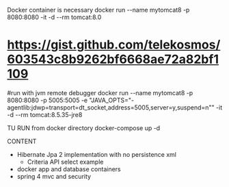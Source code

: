 Docker container is necessary
docker run --name mytomcat8 -p 8080:8080 -it -d --rm tomcat:8.0

# https://gist.github.com/telekosmos/603543c8b9262bf6668ae72a82bf1109
#run with jvm remote debugger
docker run --name mytomcat8 -p 8080:8080 -p 5005:5005 -e "JAVA_OPTS=\"-agentlib:jdwp=transport=dt_socket,address=5005,server=y,suspend=n\"" -it -d --rm tomcat:8.5.35-jre8


TU RUN
from docker directory
docker-compose up -d

CONTENT
- Hibernate Jpa 2 implementation with no persistence xml
  - Criteria API select example
- docker app and database containers
- spring 4 mvc and security